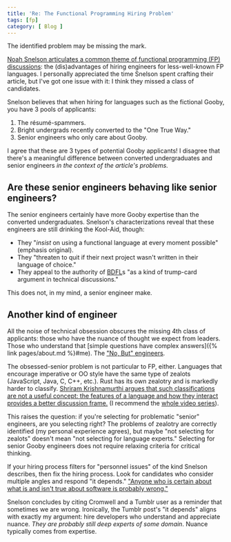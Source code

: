 ```yaml
---
title: 'Re: The Functional Programming Hiring Problem'
tags: [fp]
category: [ Blog ]
---
```


The identified problem may be missing the mark.

[Noah Snelson articulates a common theme of functional programming (FP)
discussions](https://blog.janissary.xyz/posts/hiring-functional-programming):
the (dis)advantages of hiring engineers for less-well-known FP languages. I
personally appreciated the time Snelson spent crafting their article, but I've
got one issue with it: I think they missed a class of candidates.

Snelson believes that when hiring for languages such as the fictional Gooby, you
have 3 pools of applicants:

1. The résumé-spammers.
1. Bright undergrads recently converted to the "One True Way."
1. Senior engineers who only care about Gooby.

I agree that these are 3 types of potential Gooby applicants! I disagree that
there's a meaningful difference between converted undergraduates and senior
engineers _in the context of the article's problems._

## Are these senior engineers behaving like senior engineers?

The senior engineers certainly have more Gooby expertise than the converted
undergraduates. Snelson's characterizations reveal that these engineers are
still drinking the Kool-Aid, though:

- They "_insist_ on using a functional language at every moment possible"
  (emphasis original).
- They "threaten to quit if their next project wasn't written in their language
  of choice."
- They appeal to the authority of
  [BDFL](https://en.wikipedia.org/wiki/Benevolent_dictator_for_life)s "as a kind
  of trump-card argument in technical discussions."

This does not, in my mind, a senior engineer make.

## Another kind of engineer

All the noise of technical obsession obscures the missing 4th class of
applicants: those who have the nuance of thought we expect from leaders. Those
who understand that [simple questions have complex answers]({% link
pages/about.md %}#me). The ["No, But"
engineers](https://www.scottsmitelli.com/articles/no-but-engineer/).

The obsessed-senior problem is not particular to FP, either. Languages that
encourage imperative or OO style  have the same type of zealots (JavaScript,
Java, C, C++, etc.). Rust has its own zealotry and is markedly harder to
classify. [Shriram Krishnamurthi argues that such classifications are not a
useful concept: the features of a language and how they interact provides a
better discussion
frame.](https://cs.brown.edu/courses/cs173/2012/Videos/2012-09-05/2012-09-05.m4v)
(I recommend the [whole video
series](https://cs.brown.edu/courses/csci1730/2012/Videos/)).

This raises the question: if you're selecting for problematic "senior"
engineers, are you selecting right? The problems of zealotry are correctly
identified (my personal experience agrees), but maybe "not selecting for
zealots" doesn't mean "not selecting for language experts." Selecting for senior
Gooby engineers does not require relaxing criteria for critical thinking.

If your hiring process filters for "personnel issues" of the kind Snelson
describes, then fix the hiring process. Look for candidates who consider
multiple angles and respond "it depends." ["Anyone who is certain about what is
and isn't true about software is probably
wrong."](https://www.hillelwayne.com/talks/ese/)

Snelson concludes by citing Cromwell and a Tumblr user as a reminder that
sometimes we are wrong. Ironically, the Tumblr post's "it depends" aligns with
exactly my argument: hire developers who understand and appreciate nuance. _They
are probably still deep experts of some domain_. Nuance typically comes from
expertise.
